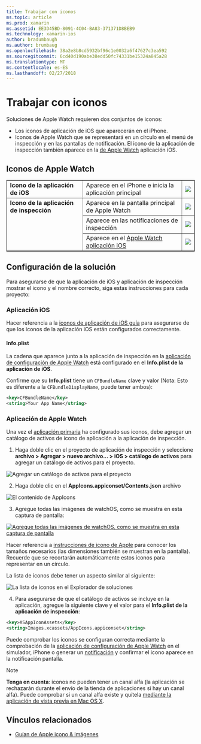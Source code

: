 ```yaml
---
title: Trabajar con iconos
ms.topic: article
ms.prod: xamarin
ms.assetid: EE3D45BD-8091-4C04-BA83-371371D8BEB9
ms.technology: xamarin-ios
author: bradumbaugh
ms.author: brumbaug
ms.openlocfilehash: 38a2e8b8cd5932bf96c1e0032a6f47627c3ea592
ms.sourcegitcommit: 6cd40d190abe38edd50fc74331be15324a845a28
ms.translationtype: MT
ms.contentlocale: es-ES
ms.lasthandoff: 02/27/2018
---
```

# <a name="working-with-icons"></a>Trabajar con iconos

Soluciones de Apple Watch requieren dos conjuntos de iconos:

* Los iconos de aplicación de iOS que aparecerán en el iPhone.
* Iconos de Apple Watch que se representará en un círculo en el menú de inspección y en las pantallas de notificación. El icono de la aplicación de inspección también aparece en la [de Apple Watch](~/ios/watchos/app-fundamentals/settings.md) aplicación iOS.

## <a name="apple-watch-icons"></a>Iconos de Apple Watch

<table align="center" border="1" cellpadding="1" cellspacing="1">
    <tr>
      <td valign="top">
        <b>Icono de la aplicación de iOS</b>
      </td>
      <td valign="top">
Aparece en el iPhone e inicia la aplicación principal </td>
      <td>
        <img src="icons-images/icon-ios.png" class="tableimg">
      </td>
    </tr>
    <tr>
      <td valign="top" rowspan="3">
        <b>Icono de la aplicación de inspección</b>
      </td>
      <td valign="top">
Aparece en la pantalla principal de Apple Watch </td>
      <td>
        <img src="icons-images/icon-home.png" class="tableimg" />
      </td>
    </tr>
    <tr>
      <td valign="top">
Aparece en las notificaciones de inspección </td>
      <td>
        <img src="icons-images/notification-icon.png" class="tableimg" />
      </td>
    </tr>
    <tr>
      <td valign="top">
Aparece en el <a href="~/ios/watchos/app-fundamentals/settings.md">Apple Watch aplicación iOS</a>
      </td>
      <td>
        <a href="icons-images/watch-app.png">
          <img src="icons-images/watch-app-sml.png" class="tableimg">
        </a>
      </td>
    </tr>
    <tbody>
</table>



## <a name="configuring-your-solution"></a>Configuración de la solución

Para asegurarse de que la aplicación de iOS y aplicación de inspección mostrar el icono y el nombre correcto, siga estas instrucciones para cada proyecto:

### <a name="ios-app"></a>Aplicación iOS

Hacer referencia a la [iconos de aplicación de iOS guía](~/ios/app-fundamentals/images-icons/app-icons.md) para asegurarse de que los iconos de la aplicación iOS están configurados correctamente.

#### <a name="infoplist"></a>Info.plist

La cadena que aparece junto a la aplicación de inspección en la [aplicación de configuración de Apple Watch](~/ios/watchos/app-fundamentals/settings.md) está configurado en el **Info.plist de la aplicación de iOS**.

Confirme que su **Info.plist** tiene un `CFBundleName` clave y valor (Nota: Esto es diferente a la `CFBundleDisplayName`, puede tener ambos):

```xml
<key>CFBundleName</key>
<string>Your App Name</string>
```

### <a name="apple-watch-app"></a>Aplicación de Apple Watch

Una vez el [aplicación primaria](~/ios/watchos/app-fundamentals/parent-app.md) ha configurado sus iconos, debe agregar un catálogo de activos de icono de aplicación a la aplicación de inspección.

1. Haga doble clic en el proyecto de aplicación de inspección y seleccione **archivo > Agregar > nuevo archivo... > iOS > catálogo de activos** para agregar un catálogo de activos para el proyecto.

 ![](icons-images/newasset.png "Agregar un catálogo de activos para el proyecto")

2. Haga doble clic en el **AppIcons.appiconset/Contents.json** archivo

  ![](icons-images/xcassets-iconset-sml.png "El contenido de AppIcons")

3. Agregue todas las imágenes de watchOS, como se muestra en esta captura de pantalla:

  [ ![](icons-images/appicons-sml.png "Agregue todas las imágenes de watchOS, como se muestra en esta captura de pantalla")](icons-images/appicons.png)

  Hacer referencia a [instrucciones de icono de Apple](https://developer.apple.com/library/prerelease/ios/documentation/UserExperience/Conceptual/WatchHumanInterfaceGuidelines/IconandImageSizes.html) para conocer los tamaños necesarios (las dimensiones también se muestran en la pantalla). Recuerde que se recortarán automáticamente estos iconos para representar en un círculo.

  La lista de iconos debe tener un aspecto similar al siguiente:

  ![](icons-images/xcassets-complete-sml.png "La lista de iconos en el Explorador de soluciones")

4. Para asegurarse de que el catálogo de activos se incluye en la aplicación, agregue la siguiente clave y el valor para el **Info.plist de la aplicación de inspección**:

```xml
<key>XSAppIconAssets</key>
<string>Images.xcassets/AppIcons.appiconset</string>
```

Puede comprobar los iconos se configuran correcta mediante la comprobación de la [aplicación de configuración de Apple Watch](~/ios/watchos/app-fundamentals/settings.md) en el simulador, iPhone o generar un [notificación](~/ios/watchos/platform/notifications.md) y confirmar el icono aparece en la notificación pantalla.

> [!NOTE]
> **Tenga en cuenta**: iconos no pueden tener un canal alfa (la aplicación se rechazarán durante el envío de la tienda de aplicaciones si hay un canal alfa). Puede comprobar si un canal alfa existe y quítela [mediante la aplicación de vista previa en Mac OS X](~/ios/watchos/troubleshooting.md#noalpha).


## <a name="related-links"></a>Vínculos relacionados

- [Guían de Apple icono & imágenes](https://developer.apple.com/library/prerelease/ios/documentation/UserExperience/Conceptual/WatchHumanInterfaceGuidelines/IconandImageSizes.html)
